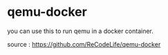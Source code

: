 # qemu-docker

you can use this to run  qemu in a docker container.

source : https://github.com/ReCodeLife/qemu-docker

